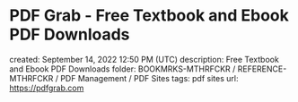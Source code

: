 # PDF Grab - Free Textbook and Ebook PDF Downloads

created: September 14, 2022 12:50 PM (UTC)
description: Free Textbook and Ebook PDF Downloads
folder: BOOKMRKS-MTHRFCKR / REFERENCE-MTHRFCKR / PDF Management / PDF Sites
tags: pdf sites
url: https://pdfgrab.com